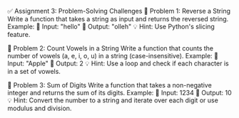 ✅ Assignment 3: Problem-Solving Challenges
🔹 Problem 1: Reverse a String
Write a function that takes a string as input and returns the reversed string.
Example:
🔹 Input: "hello"
🔹 Output: "olleh"
💡 Hint: Use Python's slicing feature.

🔹 Problem 2: Count Vowels in a String
Write a function that counts the number of vowels (a, e, i, o, u) in a string (case-insensitive).
Example:
🔹 Input: "Apple"
🔹 Output: 2
💡 Hint: Use a loop and check if each character is in a set of vowels.

🔹 Problem 3: Sum of Digits
Write a function that takes a non-negative integer and returns the sum of its digits.
Example:
🔹 Input: 1234
🔹 Output: 10
💡 Hint: Convert the number to a string and iterate over each digit or use modulus and division.
